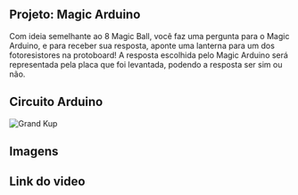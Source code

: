 ## Projeto: Magic Arduino
Com ideia semelhante ao 8 Magic Ball, você faz uma pergunta para o Magic Arduino, e para receber sua resposta, aponte uma lanterna para um dos fotoresistores na protoboard! A resposta escolhida pelo Magic Arduino será representada pela placa que foi levantada, podendo a resposta ser sim ou não.

## Circuito Arduino
![Grand Kup](https://user-images.githubusercontent.com/63194069/180074680-c0cee6b9-4fec-4b89-a5a4-38c3d392d31e.png)



## Imagens

## Link do video


